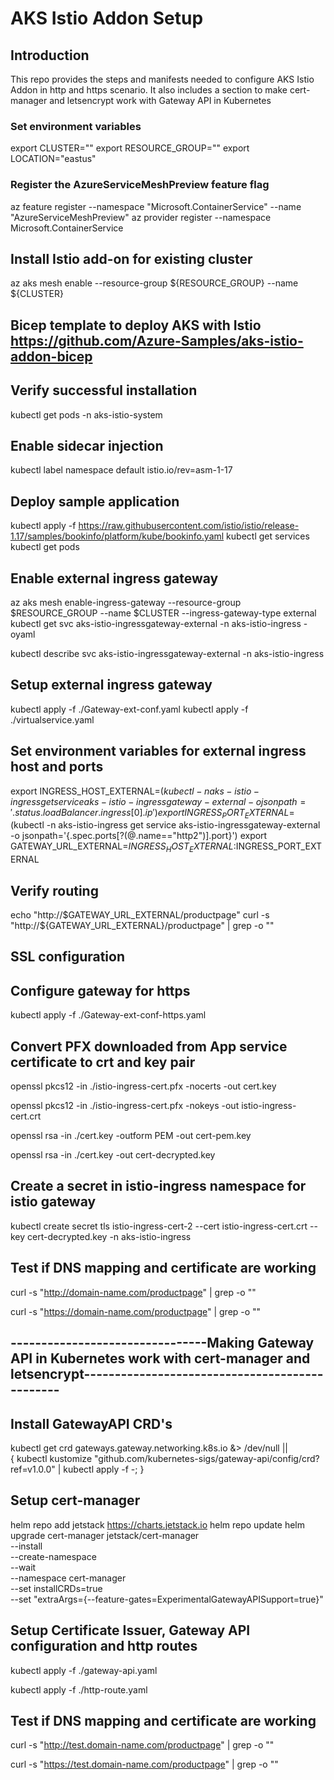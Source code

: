 # AKS Istio Addon Setup
## Introduction
This repo provides the steps and manifests needed to configure AKS Istio Addon in http and https scenario. It also includes a section to make cert-manager and letsencrypt work with Gateway API in Kubernetes

### Set environment variables
export CLUSTER=""
export RESOURCE_GROUP=""
export LOCATION="eastus"

### Register the AzureServiceMeshPreview feature flag
az feature register --namespace "Microsoft.ContainerService" --name "AzureServiceMeshPreview"
az provider register --namespace Microsoft.ContainerService

## Install Istio add-on for existing cluster
az aks mesh enable --resource-group ${RESOURCE_GROUP} --name ${CLUSTER}

## Bicep template to deploy AKS with Istio https://github.com/Azure-Samples/aks-istio-addon-bicep

## Verify successful installation
kubectl get pods -n aks-istio-system

## Enable sidecar injection
kubectl label namespace default istio.io/rev=asm-1-17

## Deploy sample application
kubectl apply -f https://raw.githubusercontent.com/istio/istio/release-1.17/samples/bookinfo/platform/kube/bookinfo.yaml
kubectl get services
kubectl get pods

## Enable external ingress gateway
az aks mesh enable-ingress-gateway --resource-group $RESOURCE_GROUP --name $CLUSTER --ingress-gateway-type external
kubectl get svc aks-istio-ingressgateway-external -n aks-istio-ingress -oyaml

kubectl describe svc aks-istio-ingressgateway-external -n aks-istio-ingress

## Setup external ingress gateway
kubectl apply -f ./Gateway-ext-conf.yaml
kubectl apply -f ./virtualservice.yaml

## Set environment variables for external ingress host and ports
export INGRESS_HOST_EXTERNAL=$(kubectl -n aks-istio-ingress get service aks-istio-ingressgateway-external -o jsonpath='{.status.loadBalancer.ingress[0].ip}')
export INGRESS_PORT_EXTERNAL=$(kubectl -n aks-istio-ingress get service aks-istio-ingressgateway-external -o jsonpath='{.spec.ports[?(@.name=="http2")].port}')
export GATEWAY_URL_EXTERNAL=$INGRESS_HOST_EXTERNAL:$INGRESS_PORT_EXTERNAL

## Verify routing
echo "http://$GATEWAY_URL_EXTERNAL/productpage"
curl -s "http://${GATEWAY_URL_EXTERNAL}/productpage" | grep -o "<title>.*</title>"

## SSL configuration

## Configure gateway for https
kubectl apply -f ./Gateway-ext-conf-https.yaml

## Convert PFX downloaded from App service certificate to crt and key pair
openssl pkcs12 -in ./istio-ingress-cert.pfx -nocerts -out cert.key

openssl pkcs12 -in ./istio-ingress-cert.pfx -nokeys -out istio-ingress-cert.crt

openssl rsa -in ./cert.key -outform PEM -out cert-pem.key

openssl rsa -in ./cert.key -out cert-decrypted.key

## Create a secret in istio-ingress namespace for istio gateway
kubectl create secret tls istio-ingress-cert-2 --cert istio-ingress-cert.crt --key cert-decrypted.key -n aks-istio-ingress

## Test if DNS mapping and certificate are working
curl -s "http://domain-name.com/productpage" | grep -o "<title>.*</title>"

curl -s "https://domain-name.com/productpage" | grep -o "<title>.*</title>"

## --------------------------------Making Gateway API in Kubernetes work with cert-manager and letsencrypt-----------------------------------------------

## Install GatewayAPI CRD's
kubectl get crd gateways.gateway.networking.k8s.io &> /dev/null || \
  { kubectl kustomize "github.com/kubernetes-sigs/gateway-api/config/crd?ref=v1.0.0" | kubectl apply -f -; }

## Setup cert-manager
helm repo add jetstack https://charts.jetstack.io
helm repo update
helm upgrade cert-manager jetstack/cert-manager \
    --install \
    --create-namespace \
    --wait \
    --namespace cert-manager \
    --set installCRDs=true \
    --set "extraArgs={--feature-gates=ExperimentalGatewayAPISupport=true}"

## Setup Certificate Issuer, Gateway API configuration and http routes
kubectl apply -f ./gateway-api.yaml

kubectl apply -f ./http-route.yaml

## Test if DNS mapping and certificate are working
curl -s "http://test.domain-name.com/productpage" | grep -o "<title>.*</title>"

curl -s "https://test.domain-name.com/productpage" | grep -o "<title>.*</title>"







